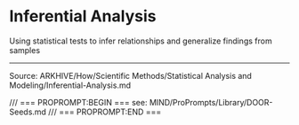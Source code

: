 # Inferential Analysis

Using statistical tests to infer relationships and generalize findings from samples

---
Source: ARKHIVE/How/Scientific Methods/Statistical Analysis and Modeling/Inferential-Analysis.md

/// === PROPROMPT:BEGIN ===
see: MIND/ProPrompts/Library/DOOR-Seeds.md
/// === PROPROMPT:END ===
